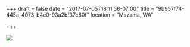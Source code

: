 +++
draft = false
date = "2017-07-05T18:11:58-07:00"
title = "9b957f74-445a-4073-b4e0-93a2bf37c80f"
location = "Mazama, WA"

+++

![](https://d17enza3bfujl8.cloudfront.net/DSCF7214.jpg)
